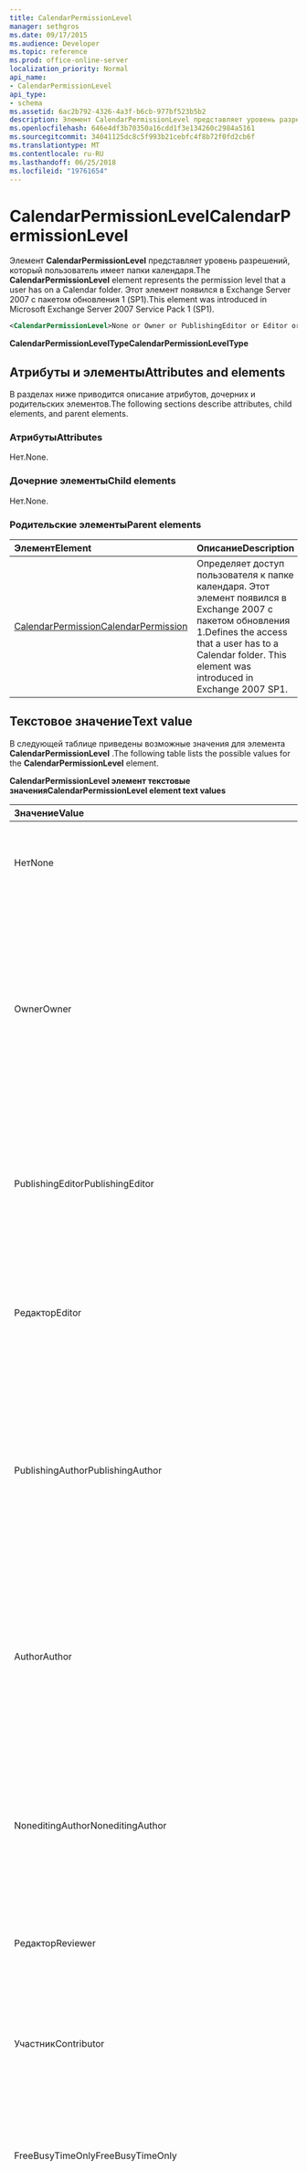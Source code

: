 ```yaml
---
title: CalendarPermissionLevel
manager: sethgros
ms.date: 09/17/2015
ms.audience: Developer
ms.topic: reference
ms.prod: office-online-server
localization_priority: Normal
api_name:
- CalendarPermissionLevel
api_type:
- schema
ms.assetid: 6ac2b792-4326-4a3f-b6cb-977bf523b5b2
description: Элемент CalendarPermissionLevel представляет уровень разрешений, который пользователь имеет папки календаря. Этот элемент появился в Exchange Server 2007 с пакетом обновления 1 (SP1).
ms.openlocfilehash: 646e4df3b70350a16cdd1f3e134260c2984a5161
ms.sourcegitcommit: 34041125dc8c5f993b21cebfc4f8b72f0fd2cb6f
ms.translationtype: MT
ms.contentlocale: ru-RU
ms.lasthandoff: 06/25/2018
ms.locfileid: "19761654"
---
```

# <a name="calendarpermissionlevel"></a><span data-ttu-id="7ff07-104">CalendarPermissionLevel</span><span class="sxs-lookup"><span data-stu-id="7ff07-104">CalendarPermissionLevel</span></span>

<span data-ttu-id="7ff07-105">Элемент **CalendarPermissionLevel** представляет уровень разрешений, который пользователь имеет папки календаря.</span><span class="sxs-lookup"><span data-stu-id="7ff07-105">The **CalendarPermissionLevel** element represents the permission level that a user has on a Calendar folder.</span></span> <span data-ttu-id="7ff07-106">Этот элемент появился в Exchange Server 2007 с пакетом обновления 1 (SP1).</span><span class="sxs-lookup"><span data-stu-id="7ff07-106">This element was introduced in Microsoft Exchange Server 2007 Service Pack 1 (SP1).</span></span> 
  
```xml
<CalendarPermissionLevel>None or Owner or PublishingEditor or Editor or PublishingAuthor or Author or NoneditingAuthor or Reviewer or Contributor or FreeBusyTimeOnly or FreeBusyTimeAndSubjectAndLocation or Custom</CalendarPermissionLevel>
```

 <span data-ttu-id="7ff07-107">**CalendarPermissionLevelType**</span><span class="sxs-lookup"><span data-stu-id="7ff07-107">**CalendarPermissionLevelType**</span></span>
## <a name="attributes-and-elements"></a><span data-ttu-id="7ff07-108">Атрибуты и элементы</span><span class="sxs-lookup"><span data-stu-id="7ff07-108">Attributes and elements</span></span>

<span data-ttu-id="7ff07-109">В разделах ниже приводится описание атрибутов, дочерних и родительских элементов.</span><span class="sxs-lookup"><span data-stu-id="7ff07-109">The following sections describe attributes, child elements, and parent elements.</span></span>
  
### <a name="attributes"></a><span data-ttu-id="7ff07-110">Атрибуты</span><span class="sxs-lookup"><span data-stu-id="7ff07-110">Attributes</span></span>

<span data-ttu-id="7ff07-111">Нет.</span><span class="sxs-lookup"><span data-stu-id="7ff07-111">None.</span></span>
  
### <a name="child-elements"></a><span data-ttu-id="7ff07-112">Дочерние элементы</span><span class="sxs-lookup"><span data-stu-id="7ff07-112">Child elements</span></span>

<span data-ttu-id="7ff07-113">Нет.</span><span class="sxs-lookup"><span data-stu-id="7ff07-113">None.</span></span>
  
### <a name="parent-elements"></a><span data-ttu-id="7ff07-114">Родительские элементы</span><span class="sxs-lookup"><span data-stu-id="7ff07-114">Parent elements</span></span>

|<span data-ttu-id="7ff07-115">**Элемент**</span><span class="sxs-lookup"><span data-stu-id="7ff07-115">**Element**</span></span>|<span data-ttu-id="7ff07-116">**Описание**</span><span class="sxs-lookup"><span data-stu-id="7ff07-116">**Description**</span></span>|
|:-----|:-----|
|[<span data-ttu-id="7ff07-117">CalendarPermission</span><span class="sxs-lookup"><span data-stu-id="7ff07-117">CalendarPermission</span></span>](calendarpermission.md) <br/> |<span data-ttu-id="7ff07-p103">Определяет доступ пользователя к папке календаря. Этот элемент появился в Exchange 2007 с пакетом обновления 1.</span><span class="sxs-lookup"><span data-stu-id="7ff07-p103">Defines the access that a user has to a Calendar folder. This element was introduced in Exchange 2007 SP1.</span></span>  <br/> |
   
## <a name="text-value"></a><span data-ttu-id="7ff07-120">Текстовое значение</span><span class="sxs-lookup"><span data-stu-id="7ff07-120">Text value</span></span>

<span data-ttu-id="7ff07-121">В следующей таблице приведены возможные значения для элемента **CalendarPermissionLevel** .</span><span class="sxs-lookup"><span data-stu-id="7ff07-121">The following table lists the possible values for the **CalendarPermissionLevel** element.</span></span> 
  
<span data-ttu-id="7ff07-122">**CalendarPermissionLevel элемент текстовые значения**</span><span class="sxs-lookup"><span data-stu-id="7ff07-122">**CalendarPermissionLevel element text values**</span></span>

|<span data-ttu-id="7ff07-123">**Значение**</span><span class="sxs-lookup"><span data-stu-id="7ff07-123">**Value**</span></span>|<span data-ttu-id="7ff07-124">**Описание**</span><span class="sxs-lookup"><span data-stu-id="7ff07-124">**Description**</span></span>|
|:-----|:-----|
|<span data-ttu-id="7ff07-125">Нет</span><span class="sxs-lookup"><span data-stu-id="7ff07-125">None</span></span>  <br/> |<span data-ttu-id="7ff07-126">Указывает, что пользователь не имеет разрешений на папку.</span><span class="sxs-lookup"><span data-stu-id="7ff07-126">Indicates that the user has no permissions on the folder.</span></span>  <br/> |
|<span data-ttu-id="7ff07-127">Owner</span><span class="sxs-lookup"><span data-stu-id="7ff07-127">Owner</span></span>  <br/> |<span data-ttu-id="7ff07-128">Указывает, что пользователя можно создавать, читать, изменить и удаление всех элементов в папке и создавать вложенные папки.</span><span class="sxs-lookup"><span data-stu-id="7ff07-128">Indicates that the user can create, read, edit, and delete all items in the folder, and create subfolders.</span></span> <span data-ttu-id="7ff07-129">Пользователь является владельцем папки и папки контактов.</span><span class="sxs-lookup"><span data-stu-id="7ff07-129">The user is both folder owner and folder contact.</span></span>  <br/> |
|<span data-ttu-id="7ff07-130">PublishingEditor</span><span class="sxs-lookup"><span data-stu-id="7ff07-130">PublishingEditor</span></span>  <br/> |<span data-ttu-id="7ff07-131">Указывает, что пользователя можно создавать, читать, изменить и удаление всех элементов в папке и создавать вложенные папки.</span><span class="sxs-lookup"><span data-stu-id="7ff07-131">Indicates that the user can create, read, edit, and delete all items in the folder, and create subfolders.</span></span>  <br/> |
|<span data-ttu-id="7ff07-132">Редактор</span><span class="sxs-lookup"><span data-stu-id="7ff07-132">Editor</span></span>  <br/> |<span data-ttu-id="7ff07-133">Указывает, можно, что пользователь создание, чтение, изменение и удаление всех элементов в папке.</span><span class="sxs-lookup"><span data-stu-id="7ff07-133">Indicates that the user can create, read, edit and delete all items in the folder.</span></span>  <br/> |
|<span data-ttu-id="7ff07-134">PublishingAuthor</span><span class="sxs-lookup"><span data-stu-id="7ff07-134">PublishingAuthor</span></span>  <br/> |<span data-ttu-id="7ff07-135">Указывает, что пользователя можно создавать и читать все элементы в папке, изменять и удалять только элементы, которые пользователь создает и создавать вложенные папки.</span><span class="sxs-lookup"><span data-stu-id="7ff07-135">Indicates that the user can create and read all items in the folder, edit and delete only items that the user creates, and create subfolders.</span></span>  <br/> |
|<span data-ttu-id="7ff07-136">Author</span><span class="sxs-lookup"><span data-stu-id="7ff07-136">Author</span></span>  <br/> |<span data-ttu-id="7ff07-137">Указывает, что пользователь создавать и читать все элементы в папке и редактировать и удалять только элементы, которые пользователь создает.</span><span class="sxs-lookup"><span data-stu-id="7ff07-137">Indicates that the user can create and read all items in the folder, and edit and delete only items that the user creates.</span></span>  <br/> |
|<span data-ttu-id="7ff07-138">NoneditingAuthor</span><span class="sxs-lookup"><span data-stu-id="7ff07-138">NoneditingAuthor</span></span>  <br/> |<span data-ttu-id="7ff07-139">Указывает, что пользователь создавать и читать все элементы в папке и удалить только элементы, которые пользователь создает.</span><span class="sxs-lookup"><span data-stu-id="7ff07-139">Indicates that the user can create and read all items in the folder, and delete only items that the user creates.</span></span>  <br/> |
|<span data-ttu-id="7ff07-140">Редактор</span><span class="sxs-lookup"><span data-stu-id="7ff07-140">Reviewer</span></span>  <br/> |<span data-ttu-id="7ff07-141">Указывает, что пользователи могут читать все элементы в папке.</span><span class="sxs-lookup"><span data-stu-id="7ff07-141">Indicates that the user can read all items in the folder.</span></span>  <br/> |
|<span data-ttu-id="7ff07-142">Участник</span><span class="sxs-lookup"><span data-stu-id="7ff07-142">Contributor</span></span>  <br/> |<span data-ttu-id="7ff07-143">Указывает, что пользователь может создавать элементы в папке.</span><span class="sxs-lookup"><span data-stu-id="7ff07-143">Indicates that the user can create items in the folder.</span></span> <span data-ttu-id="7ff07-144">Содержимое папки не отображаются.</span><span class="sxs-lookup"><span data-stu-id="7ff07-144">The contents of the folder do not appear.</span></span>  <br/> |
|<span data-ttu-id="7ff07-145">FreeBusyTimeOnly</span><span class="sxs-lookup"><span data-stu-id="7ff07-145">FreeBusyTimeOnly</span></span>  <br/> |<span data-ttu-id="7ff07-146">Указывает, что пользователь может просматривать только занятости в календаре.</span><span class="sxs-lookup"><span data-stu-id="7ff07-146">Indicates that the user can view only free/busy time within the calendar.</span></span>  <br/> |
|<span data-ttu-id="7ff07-147">FreeBusyTimeAndSubjectAndLocation</span><span class="sxs-lookup"><span data-stu-id="7ff07-147">FreeBusyTimeAndSubjectAndLocation</span></span>  <br/> |<span data-ttu-id="7ff07-148">Указывает, что пользователь может просматривать занятости в календаре и тему и место встречи.</span><span class="sxs-lookup"><span data-stu-id="7ff07-148">Indicates that the user can view free/busy time within the calendar and the subject and location of appointments.</span></span>  <br/> |
|<span data-ttu-id="7ff07-149">Пользовательский сервер</span><span class="sxs-lookup"><span data-stu-id="7ff07-149">Custom</span></span>  <br/> |<span data-ttu-id="7ff07-150">Указывает, что пользователь имеет пользовательские разрешения доступа в общей папке.</span><span class="sxs-lookup"><span data-stu-id="7ff07-150">Indicates that the user has custom access permissions on the folder.</span></span>  <br/> |
   
## <a name="remarks"></a><span data-ttu-id="7ff07-151">Замечания</span><span class="sxs-lookup"><span data-stu-id="7ff07-151">Remarks</span></span>

<span data-ttu-id="7ff07-152">Схема, описывающая этот элемент, расположена в виртуальном каталоге EWS на компьютере, работающем под управлением Microsoft Exchange Server 2007, с установленной ролью сервера клиентского доступа.</span><span class="sxs-lookup"><span data-stu-id="7ff07-152">The schema that describes this element is located in the EWS virtual directory of the computer that is running Microsoft Exchange Server 2007 that has the Client Access server role installed.</span></span>
  
## <a name="element-information"></a><span data-ttu-id="7ff07-153">Сведения об элементе</span><span class="sxs-lookup"><span data-stu-id="7ff07-153">Element information</span></span>

|||
|:-----|:-----|
|<span data-ttu-id="7ff07-154">Пространство имен</span><span class="sxs-lookup"><span data-stu-id="7ff07-154">Namespace</span></span>  <br/> |http://schemas.microsoft.com/exchange/services/2006/types  <br/> |
|<span data-ttu-id="7ff07-155">Имя схемы</span><span class="sxs-lookup"><span data-stu-id="7ff07-155">Schema Name</span></span>  <br/> |<span data-ttu-id="7ff07-156">Схема Types</span><span class="sxs-lookup"><span data-stu-id="7ff07-156">Types schema</span></span>  <br/> |
|<span data-ttu-id="7ff07-157">Файл проверки</span><span class="sxs-lookup"><span data-stu-id="7ff07-157">Validation File</span></span>  <br/> |<span data-ttu-id="7ff07-158">Types.xsd</span><span class="sxs-lookup"><span data-stu-id="7ff07-158">Types.xsd</span></span>  <br/> |
|<span data-ttu-id="7ff07-159">Может быть пустым</span><span class="sxs-lookup"><span data-stu-id="7ff07-159">Can be Empty</span></span>  <br/> |<span data-ttu-id="7ff07-160">False</span><span class="sxs-lookup"><span data-stu-id="7ff07-160">False</span></span>  <br/> |
   
## <a name="see-also"></a><span data-ttu-id="7ff07-161">См. также</span><span class="sxs-lookup"><span data-stu-id="7ff07-161">See also</span></span>



- [<span data-ttu-id="7ff07-162">Элементы XML веб-служб Exchange в Exchange</span><span class="sxs-lookup"><span data-stu-id="7ff07-162">EWS XML elements in Exchange</span></span>](ews-xml-elements-in-exchange.md)


[<span data-ttu-id="7ff07-163">Setting Folder-Level Permissions</span><span class="sxs-lookup"><span data-stu-id="7ff07-163">Setting Folder-Level Permissions</span></span>](http://msdn.microsoft.com/library/c7530e86-5112-401c-b10a-9c054ae59f07%28Office.15%29.aspx)

